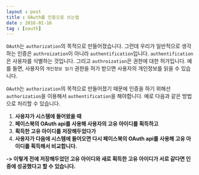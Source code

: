 ```yaml
---
layout : post
title : OAuth를 인증으로 쓰는법
date : 2016-01-16
tag : [oauth]
---
```


`OAuth`는 `authorization`의 목적으로 만들어졌습니다.
그런데 우리가 일반적으로 생각하는 인증은 `authroization`이 아니라 `authentification`입니다.
`authentification`은 사용자를 식별하는 것입니다. 그리고 `authroization`은 권한에 대한 허가입니다. 예를 들면, 사용자의 `개인정보 읽기` 권한을 허가 받으면 사용자의 개인정보를 읽을 수 있습니다.

`OAuth`는 `authorization`의 목적으로 만들어졌기 때문에 인증을 하기 위해선 `authorization`을 이용해서 `authentification`을 해야합니다.
예로 다음과 같은 방법으로 처리할 수 있습니다.

1. **사용자가 시스템에 들어왔을 때**
2. **페이스북의 OAuth api를 사용해 사용자의 고유 아이디를 획득하고**
3. **획득한 고유 아이디를 저장해두었다가**
4. **사용자가 다음에 시스템에 들어오면 다시 페이스북의 OAuth api를 사용해 고유 아이디를 획득해서 비교합니다.**

**-> 이렇게 전에 저장해두었던 고유 아이디와 새로 획득한 고유 아이디가 서로 같다면 인증에 성공했다고 할 수 있습니다.**

